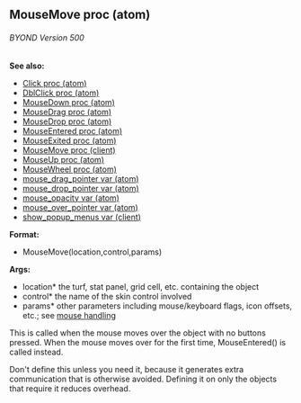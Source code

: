 ## MouseMove proc (atom) 
###### BYOND Version 500
**See also:**
*   [Click proc (atom)](/atom/proc/Click)
*   [DblClick proc (atom)](/atom/proc/DblClick)
*   [MouseDown proc (atom)](/atom/proc/MouseDown)
*   [MouseDrag proc (atom)](/atom/proc/MouseDrag)
*   [MouseDrop proc (atom)](/atom/proc/MouseDrop)
*   [MouseEntered proc (atom)](/atom/proc/MouseEntered)
*   [MouseExited proc (atom)](/atom/proc/MouseExited)
*   [MouseMove proc (client)](/client/proc/MouseMove)
*   [MouseUp proc (atom)](/atom/proc/MouseUp)
*   [MouseWheel proc (atom)](/atom/proc/MouseWheel)
*   [mouse_drag_pointer var (atom)](/atom/var/mouse_drag_pointer)
*   [mouse_drop_pointer var (atom)](/atom/var/mouse_drop_pointer)
*   [mouse_opacity var (atom)](/atom/var/mouse_opacity)
*   [mouse_over_pointer var (atom)](/atom/var/mouse_over_pointer)
*   [show_popup_menus var (client)](/client/var/show_popup_menus)
<!-- -->
**Format:**
*   MouseMove(location,control,params)
<!-- -->
**Args:**
*   location* the turf, stat panel, grid cell, etc. containing the
    object
*   control* the name of the skin control involved
*   params* other parameters including mouse/keyboard flags, icon
    offsets, etc.; see [mouse handling](/DM/mouse)


This is called when the mouse moves over the object with no
buttons pressed. When the mouse moves over for the first time,
MouseEntered() is called instead. 

Don\'t define this unless you
need it, because it generates extra communication that is otherwise
avoided. Defining it on only the objects that require it reduces
overhead.